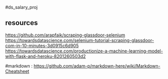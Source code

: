 #ds_salary_proj

## resources 
https://github.com/arapfaik/scraping-glassdoor-selenium
https://towardsdatascience.com/selenium-tutorial-scraping-glassdoor-com-in-10-minutes-3d0915c6d905
https://towardsdatascience.com/productionize-a-machine-learning-model-with-flask-and-heroku-8201260503d2

#markdown : https://github.com/adam-p/markdown-here/wiki/Markdown-Cheatsheet
